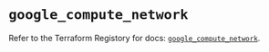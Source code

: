 # `google_compute_network`

Refer to the Terraform Registory for docs: [`google_compute_network`](https://registry.terraform.io/providers/hashicorp/google/5.11.0/docs/resources/compute_network).
